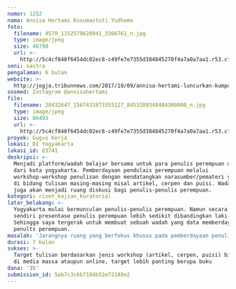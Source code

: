 ```yaml
---
nomor: 1252
nama: Annisa Hertami Kusumastuti Yudhomo
foto:
  filename: 4570_1152579620941_3366761_n.jpg
  type: image/jpeg
  size: 46798
  url: >-
    http://5c4cf848f6454dc02ec8-c49fe7e7355d384845270f4a7a0a7aa1.r53.cf2.rackcdn.com/02bb0460-94d0-4ff6-b55f-ac68d8448bdf/4570_1152579620941_3366761_n.jpg
seni: sastra
pengalaman: 6 bulan
website: >-
  http://jogja.tribunnews.com/2017/10/09/annisa-hertami-luncurkan-kumpulan-puisi-agar-dapat-kubaca-zaman
sosmed: Instagram @annisahertami
file:
  filename: 28432647_1567431873355127_8453289348484300800_n.jpg
  type: image/jpeg
  size: 86493
  url: >-
    http://5c4cf848f6454dc02ec8-c49fe7e7355d384845270f4a7a0a7aa1.r53.cf2.rackcdn.com/0502de01-def6-4fa2-8ba5-10c4fc0823b8/28432647_1567431873355127_8453289348484300800_n.jpg
proyek: Gugus Kerja
lokasi: DI Yogyakarta
lokasi_id: Q3741
deskripsi: >-
  Menjadi platform/wadah belajar bersama untuk para penulis perempuan dimulai
  dari kota yogyakarta. Pemberdayaan pendulais perempuan melalui
  workshop-workshop penulisan dengan mendatangkan narasumber/pemateri yang ahli
  di bidang tulisan masing-masing misal artikel, cerpen dan puisi. Wadah ini
  juga akan menjadi ruang diskusi bagi penulis-penulis perempuan.
kategori: riset_kajian_kuratorial
latar_belakang: >-
  Yogyakarta mulai bermunculan penulis-penulis perempuan. Namun secara nasional
  sendiri presentase penulis perempuan lebih sedikit dibandingkan laki-laki.
  Sehingga saya tergerak untuk membuat sebuah wadah yang data memberdayakan
  penults perempuan.
masalah: 'Jarangnya ruang yang berfokus khusus pada pemberdayaan penulis perempuan '
durasi: 7 bulan
sukses: >-
  Target tulisan berdasarkan jenis workshop (artikel, cerpen, puisi) bisa diluât
  di media massa ataupun online, target lebih panting berupa buku
dana: '35'
submission_id: 5ab7c3c6b7184b52e72148e2
---
```

